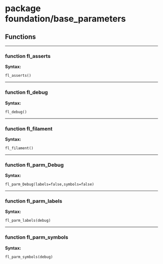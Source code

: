 # package foundation/base_parameters



## Functions


---

### function fl_asserts

__Syntax:__

    fl_asserts()

---

### function fl_debug

__Syntax:__

    fl_debug()

---

### function fl_filament

__Syntax:__

    fl_filament()

---

### function fl_parm_Debug

__Syntax:__

    fl_parm_Debug(labels=false,symbols=false)

---

### function fl_parm_labels

__Syntax:__

    fl_parm_labels(debug)

---

### function fl_parm_symbols

__Syntax:__

    fl_parm_symbols(debug)

